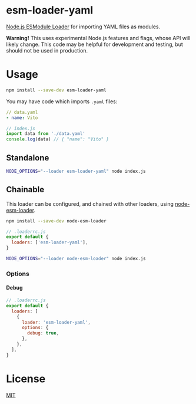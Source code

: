 # esm-loader-yaml

[Node.js ESModule Loader][node-loaders] for importing YAML files as modules.

**Warning!** This uses experimental Node.js features and flags,
whose API will likely change. This code may be helpful for development and
testing, but should not be used in production.

# Usage

```sh
npm install --save-dev esm-loader-yaml
```

You may have code which imports `.yaml` files:

```yaml
// data.yaml
- name: Vito
```

```js
// index.js
import data from './data.yaml'
console.log(data) // { "name": "Vito" }
```

## Standalone

```sh
NODE_OPTIONS="--loader esm-loader-yaml" node index.js
```

## Chainable

This loader can be configured, and chained with other loaders, using
[node-esm-loader][node-esm-loader].

```sh
npm install --save-dev node-esm-loader
```

```js
// .loaderrc.js
export default {
  loaders: ['esm-loader-yaml'],
}
```

```sh
NODE_OPTIONS="--loader node-esm-loader" node index.js
```

### Options

#### Debug

```js
// .loaderrc.js
export default {
  loaders: [
    {
      loader: 'esm-loader-yaml',
      options: {
        debug: true,
      },
    },
  ],
}
```

# License

[MIT][mit-license]

[import-assert]: https://nodejs.org/api/esm.html#import-assertions
[mit-license]: https://mit-license.org/
[node-esm-loader]: https://github.com/sebamarynissen/node-esm-loader#readme
[node-loaders]: https://nodejs.org/api/esm.html#loaders
